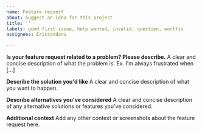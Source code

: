 ```yaml
---
name: Feature request
about: Suggest an idea for this project
title: ''
labels: good first issue, help wanted, invalid, question, wontfix
assignees: Ericsandanu

---
```


**Is your feature request related to a problem? Please describe.**
A clear and concise description of what the problem is. Ex. I'm always frustrated when [...]

**Describe the solution you'd like**
A clear and concise description of what you want to happen.

**Describe alternatives you've considered**
A clear and concise description of any alternative solutions or features you've considered.

**Additional context**
Add any other context or screenshots about the feature request here.
